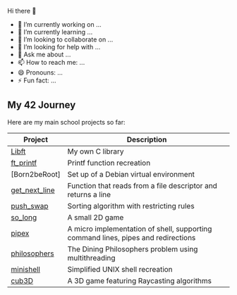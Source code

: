 Hi there 👋

- 🔭 I’m currently working on ...
- 🌱 I’m currently learning ...
- 👯 I’m looking to collaborate on ...
- 🤔 I’m looking for help with ...
- 💬 Ask me about ...
- 📫 How to reach me: ...
- 😄 Pronouns: ...
- ⚡ Fun fact: ...

## My 42 Journey
Here are my main school projects so far:

| Project | Description |
|---------|------------|
| [Libft](https://github.com/renatomotamanuel/42-Libft.git) | My own C library|
| [ft_printf](https://github.com/renatomotamanuel/42-Printf.git) | Printf function recreation |
| [Born2beRoot] | Set up of a Debian virtual environment |
| [get_next_line](https://github.com/renatomotamanuel/42-Get_next_line.git) | Function that reads from a file descriptor and returns a line |
| [push_swap](https://github.com/renatomotamanuel/42-Push_swap.git) | Sorting algorithm with restricting rules |
| [so_long](https://github.com/renatomotamanuel/42-So_long.git) | A small 2D game |
| [pipex](https://github.com/renatomotamanuel/42-Pipex.git) | A micro implementation of shell, supporting command lines, pipes and redirections |
| [philosophers](https://github.com/renatomotamanuel/42-Philosophers.git) | The Dining Philosophers problem using multithreading |
| [minishell](https://github.com/renatomotamanuel/Minishell.git) | Simplified UNIX shell recreation |
| [cub3D](https://github.com/renatomotamanuel/cub3d.git) | A 3D game featuring Raycasting algorithms |
